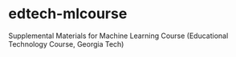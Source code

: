 # edtech-mlcourse
Supplemental Materials for Machine Learning Course (Educational Technology Course, Georgia Tech)
